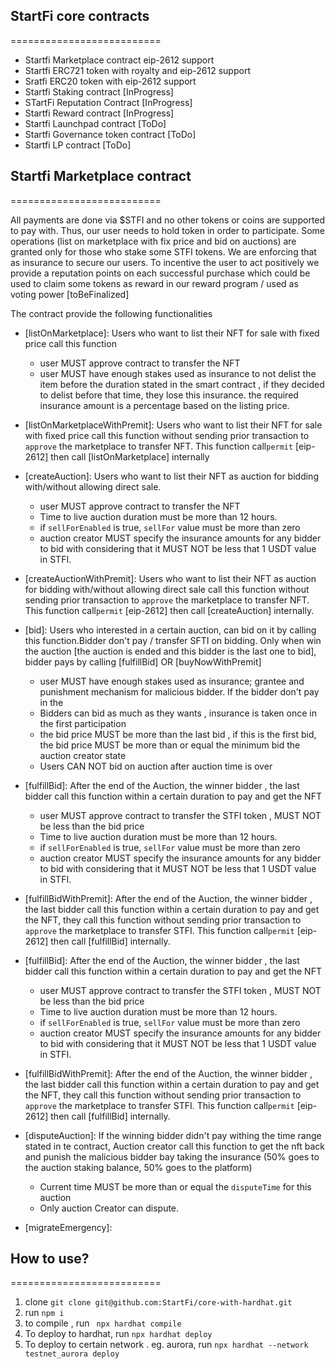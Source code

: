 ## StartFi core contracts 
==========================
- Startfi Marketplace contract eip-2612 support
- Startfi ERC721 token with royalty and eip-2612 support
- Sratfi ERC20 token with eip-2612 support 
- Startfi Staking contract [InProgress]
- STartFi Reputation Contract [InProgress]
- Startfi Reward contract [InProgress]
- Startfi Launchpad contract [ToDo]
- Startfi Governance token contract [ToDo]
- Startfi LP contract [ToDo]

## Startfi Marketplace contract 
==========================

All payments are done via $STFI and no other tokens or coins are supported to pay with. Thus, our user needs to hold token in order to participate. Some operations (list on marketplace with fix price and bid on auctions) are granted only for those who stake some STFI tokens. We are enforcing that as insurance to secure our users. To incentive the user to act positively  we provide a reputation points on each successful purchase which could be used to claim some tokens as reward in our reward program / used as voting power [toBeFinalized]    


The contract provide the following functionalities 

- [listOnMarketplace]: Users who want to list their NFT for sale with fixed price call this function 
    - user MUST approve contract to transfer the NFT     
    - user MUST have enough stakes used as insurance to not delist the item before the duration stated in the smart contract , if they decided to delist before that time, they lose this insurance. the required insurance amount is a percentage  based on the listing price.
- [listOnMarketplaceWithPremit]: Users who want to list their NFT for sale with fixed price call this function without sending prior transaction to `approve` the marketplace to transfer NFT. This function call`permit` [eip-2612] then call [listOnMarketplace] internally

- [createAuction]: Users who want to list their NFT as auction for bidding with/without allowing direct sale.
    - user MUST approve contract to transfer the NFT     
    - Time to live auction duration must be more than 12 hours.
    - if `sellForEnabled` is true, `sellFor` value must be more than zero
    - auction creator MUST specify the insurance amounts for any bidder to bid with considering that it MUST NOT be less that 1 USDT value in STFI. 
- [createAuctionWithPremit]: Users who want to list their NFT as auction for bidding with/without allowing direct sale call this function without sending prior transaction to `approve` the marketplace to transfer NFT. This function call`permit` [eip-2612] then call [createAuction] internally.
- [bid]: Users who interested in a certain auction, can bid on it by calling this function.Bidder don't pay / transfer SFTI on bidding. Only when win the auction [the auction is ended and this bidder is the last one to bid], bidder pays by calling [fulfillBid] OR [buyNowWithPremit]
    - user MUST have enough stakes used as insurance; grantee and punishment mechanism for malicious bidder. If the bidder don't pay in the  
    - Bidders can bid as much as they wants , insurance is taken once in the first participation 
    - the bid price MUST be more than the last bid , if this is the first bid, the bid price MUST be more than or equal the minimum bid the auction creator state
    - Users CAN NOT bid on auction after auction time is over
- [fulfillBid]: After the end of the Auction, the winner bidder , the last bidder call this function within a certain duration to pay and get the NFT
    - user MUST approve contract to transfer the STFI token , MUST NOT be less than the bid price     
    - Time to live auction duration must be more than 12 hours.
    - if `sellForEnabled` is true, `sellFor` value must be more than zero
    - auction creator MUST specify the insurance amounts for any bidder to bid with considering that it MUST NOT be less that 1 USDT value in STFI. 
- [fulfillBidWithPremit]: After the end of the Auction, the winner bidder , the last bidder call this function within a certain duration to pay and get the NFT, they call this function without sending prior transaction to `approve` the marketplace to transfer STFI. This function call`permit` [eip-2612] then call [fulfillBid] internally.
- [fulfillBid]: After the end of the Auction, the winner bidder , the last bidder call this function within a certain duration to pay and get the NFT
    - user MUST approve contract to transfer the STFI token , MUST NOT be less than the bid price     
    - Time to live auction duration must be more than 12 hours.
    - if `sellForEnabled` is true, `sellFor` value must be more than zero
    - auction creator MUST specify the insurance amounts for any bidder to bid with considering that it MUST NOT be less that 1 USDT value in STFI. 
- [fulfillBidWithPremit]: After the end of the Auction, the winner bidder , the last bidder call this function within a certain duration to pay and get the NFT, they call this function without sending prior transaction to `approve` the marketplace to transfer STFI. This function call`permit` [eip-2612] then call [fulfillBid] internally.

- [disputeAuction]: If the winning bidder didn't pay withing the time range stated in te contract, Auction creator call this function to get the nft back and punish the malicious bidder bay taking the insurance (50% goes to the auction staking balance, 50% goes to the platform)
    - Current time  MUST be more than or equal the `disputeTime` for this auction     
    - Only auction Creator can dispute.


- [migrateEmergency]:
## How to use?
==========================
1. clone `git clone git@github.com:StartFi/core-with-hardhat.git` 
2. run `npm i `
3. to compile , run ` npx hardhat compile`
4. To deploy to hardhat, run `npx hardhat deploy`
5. To deploy to certain network . eg. aurora, run `npx hardhat --network testnet_aurora deploy `